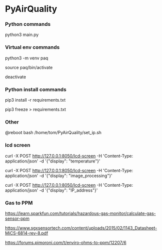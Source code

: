 # PyAirQuality

### Python commands

python3 main.py

### Virtual env commands

python3 -m venv paq

source paq/bin/activate

deactivate

### Python install commands

pip3 install -r requirements.txt

pip3 freeze > requirements.txt

### Other
@reboot bash /home/tom/PyAirQuality/set_ip.sh

### lcd screen
curl -X POST http://127.0.0.1:8050/lcd-screen -H 'Content-Type: application/json' -d '{"display": "temperature"}'

curl -X POST http://127.0.0.1:8050/lcd-screen -H 'Content-Type: application/json' -d '{"display": "image_processing"}'

curl -X POST http://127.0.0.1:8050/lcd-screen -H 'Content-Type: application/json' -d '{"display": "IP_address"}'

### Gas to PPM
https://learn.sparkfun.com/tutorials/hazardous-gas-monitor/calculate-gas-sensor-ppm

https://www.sgxsensortech.com/content/uploads/2015/02/1143_Datasheet-MiCS-6814-rev-8.pdf

https://forums.pimoroni.com/t/enviro-ohms-to-ppm/12207/6
